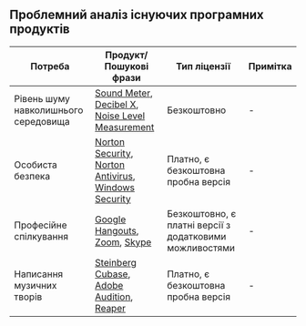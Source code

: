 ## Проблемний аналіз існуючих програмних продуктів

| Потреба | Продукт/Пошукові фрази | Тип ліцензії | Примітка |
|---------|------------------------|--------------|----------|
| Рівень шуму навколишнього середовища | [Sound Meter](https://androidayuda.com/ru/%D0%BF%D1%80%D0%B8%D0%BC%D0%B5%D0%BD%D0%B5%D0%BD%D0%B8%D1%8F/%D1%81%D0%BF%D0%B8%D1%81%D0%BA%D0%B8/%D0%BF%D1%80%D0%B8%D0%BB%D0%BE%D0%B6%D0%B5%D0%BD%D0%B8%D1%8F-%D0%B8%D0%B7%D0%BC%D0%B5%D1%80%D1%8F%D1%8E%D1%82-%D1%88%D1%83%D0%BC/), [Decibel X](https://androidayuda.com/ru/%D0%BF%D1%80%D0%B8%D0%BC%D0%B5%D0%BD%D0%B5%D0%BD%D0%B8%D1%8F/%D1%81%D0%BF%D0%B8%D1%81%D0%BA%D0%B8/%D0%BF%D1%80%D0%B8%D0%BB%D0%BE%D0%B6%D0%B5%D0%BD%D0%B8%D1%8F-%D0%B8%D0%B7%D0%BC%D0%B5%D1%80%D1%8F%D1%8E%D1%82-%D1%88%D1%83%D0%BC/), [Noise Level Measurement](https://calculators.vip/ru/izmerit-uroven-decibel/) | Безкоштовно | - |
| Особиста безпека | [Norton Security](https://ru.norton.com/norton-security-antivirus), [Norton Antivirus](https://ru.norton.com/antivirus), [Windows Security](https://support.microsoft.com/ru-ru/topic/%D0%B2%D0%BA%D0%BB%D1%8E%D1%87%D0%B5%D0%BD%D0%B8%D0%B5-%D0%B8-%D0%BE%D1%82%D0%BA%D0%BB%D1%8E%D1%87%D0%B5%D0%BD%D0%B8%D0%B5-%D1%81%D0%B8%D1%81%D1%82%D0%B5%D0%BC%D1%8B-%D0%B1%D0%B5%D0%B7%D0%BE%D0%BF%D0%B0%D1%81%D0%BD%D0%BE%D1%81%D1%82%D1%8C-windows-888b963f-8dde-7952-a2e7-a2301879472d) | Платно, є безкоштовна пробна версія | - |
| Професійне спілкування | [Google Hangouts](https://bing.com/search?q=%d0%bf%d1%80%d0%be%d0%b3%d1%80%d0%b0%d0%bc%d0%bc%d1%8b+%d0%b4%d0%bb%d1%8f+%d0%bf%d1%80%d0%be%d1%84%d0%b5%d1%81%d1%81%d0%b8%d0%be%d0%bd%d0%b0%d0%bb%d1%8c%d0%bd%d0%be%d0%b3%d0%be+%d0%be%d0%b1%d1%89%d0%b5%d0%bd%d0%b8%d1%8f), [Zoom](https://bing.com/search?q=%d0%bf%d1%80%d0%be%d0%b3%d1%80%d0%b0%d0%bc%d0%bc%d1%8b+%d0%b4%d0%bb%d1%8f+%d0%bf%d1%80%d0%be%d1%84%d0%b5%d1%81%d1%81%d0%b8%d0%be%d0%bd%d0%b0%d0%bb%d1%8c%d0%bd%d0%be%d0%b3%d0%be+%d0%be%d0%b1%d1%89%d0%b5%d0%bd%d0%b8%d1%8f), [Skype](https://bing.com/search?q=%d0%bf%d1%80%d0%be%d0%b3%d1%80%d0%b0%d0%bc%d0%bc%d1%8b+%d0%b4%d0%bb%d1%8f+%d0%bf%d1%80%d0%be%d1%84%d0%b5%d1%81%d1%81%d0%b8%d0%be%d0%bd%d0%b0%d0%bb%d1%8c%d0%bd%d0%be%d0%b3%d0%be+%d0%be%d0%b1%d1%89%d0%b5%d0%bd%d0%b8%d1%8f) | Безкоштовно, є платні версії з додатковими можливостями | - |
| Написання музичних творів | [Steinberg Cubase](https://bing.com/search?q=%d0%bf%d1%80%d0%be%d0%b3%d1%80%d0%b0%d0%bc%d0%bc%d1%8b+%d0%b4%d0%bb%d1%8f+%d0%bd%d0%b0%d0%bf%d0%b8%d1%81%d0%b0%d0%bd%d0%b8%d1%8f+%d0%bc%d1%83%d0%b7%d1%8b%d0%ba%d0%b0%d0%bb%d1%8c%d0%bd%d1%8b%d1%85+%d0%bf%d1%80%d0%be%d0%b8%d0%b7%d0%b2%d0%b5%d0%b4%d0%b5%d0%bd%d0%b8%d0%b9), [Adobe Audition](https://bing.com/search?q=%d0%bf%d1%80%d0%be%d0%b3%d1%80%d0%b0%d0%bc%d0%bc%d1%8b+%d0%b4%d0%bb%d1%8f+%d0%bd%d0%b0%d0%bf%d0%b8%d1%81%d0%b0%d0%bd%d0%b8%d1%8f+%d0%bc%d1%83%d0%b7%d1%8b%d0%ba%d0%b0%d0%bb%d1%8c%d0%bd%d1%8b%d1%85+%d0%bf%d1%80%d0%be%d0%b8%d0%b7%d0%b2%d0%b5%d0%b4%d0%b5%d0%bd%d0%b8%d0%b9), [Reaper](https://bing.com/search?q=%d0%bf%d1%80%d0%be%d0%b3%d1%80%d0%b0%d0%bc%d0%bc%d1%8b+%d0%b4%d0%bb%d1%8f+%d0%bd%d0%b0%d0%bf%d0%b8%d1%81%d0%b0%d0%bd%d0%b8%d1%8f+%d0%bc%d1%83%d0%b7%d1%8b%d0%ba%d0%b0%d0%bb%d1%8c%d0%bd%d1%8b%d1%85+%d0%bf%d1%80%d0%be%d0%b8%d0%b7%d0%b2%d0%b5%d0%b4%d0%b5%d0%bd%d0%b8%d0%b9) | Платно, є безкоштовна пробна версія | - |

